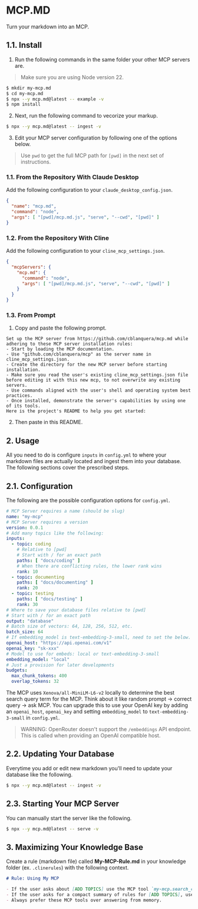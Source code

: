 # MCP.MD

Turn your markdown into an MCP.

## 1.1. Install

 1. Run the following commands in the same folder your other MCP servers are.

> Make sure you are using Node version 22.

```bash
$ mkdir my-mcp.md
$ cd my-mcp.md
$ npx --y mcp.md@latest -- example -v
$ npm install
```

 2. Next, run the following command to vecorize your markup.

```bash
$ npx --y mcp.md@latest -- ingest -v
```

 3. Edit your MCP server configuration by following one of the options below.

> Use `pwd` to get the full MCP path for `[pwd]` in the next set of instructions.

### 1.1. From the Repository With Claude Desktop

Add the following configuration to your `claude_desktop_config.json`.

```json
{
  "name": "mcp.md",
  "command": "node",
  "args": [ "[pwd]/mcp.md.js", "serve", "--cwd", "[pwd]" ]
}
```

### 1.2. From the Repository With Cline

Add the following configuration to your `cline_mcp_settings.json`.

```json
{
  "mcpServers": {
    "mcp.md": {
      "command": "node",
      "args": [ "[pwd]/mcp.md.js", "serve", "--cwd", "[pwd]" ]
    }
  }
}
```

### 1.3. From Prompt

 1. Copy and paste the following prompt.

```
Set up the MCP server from https://github.com/cblanquera/mcp.md while adhering to these MCP server installation rules:
- Start by loading the MCP documentation.
- Use "github.com/cblanquera/mcp" as the server name in cline_mcp_settings.json.
- Create the directory for the new MCP server before starting installation.
- Make sure you read the user's existing cline_mcp_settings.json file before editing it with this new mcp, to not overwrite any existing servers.
- Use commands aligned with the user's shell and operating system best practices.
- Once installed, demonstrate the server's capabilities by using one of its tools.
Here is the project's README to help you get started:
```

 2. Then paste in this README.

## 2. Usage

All you need to do is configure `inputs` in `config.yml` to where your markdown files are actually located and ingest them into your database. The following sections cover the prescribed steps.

## 2.1. Configuration

The following are the possible configuration options for `config.yml`.

```yml
# MCP Server requires a name (should be slug)
name: "my-mcp"
# MCP Server requires a version
version: 0.0.1
# Add many topics like the following:
inputs:
  - topic: coding
    # Relative to [pwd]
    # Start with / for an exact path
    paths: [ "docs/coding" ]
    # When there are conflicting rules, the lower rank wins
    rank: 10
  - topic: documenting
    paths: [ "docs/documenting" ]
    rank: 20
  - topic: testing
    paths: [ "docs/testing" ]
    rank: 30
# Where to save your database files relative to [pwd]
# Start with / for an exact path
output: "database"
# Batch size of vectors: 64, 128, 256, 512, etc.
batch_size: 64
# If embedding_model is text-embedding-3-small, need to set the below.
openai_host: "https://api.openai.com/v1"
openai_key: "sk-xxx"
# Model to use for embeds: local or text-embedding-3-small
embedding_model: "local"
# Just a provision for later developments
budgets:
  max_chunk_tokens: 400
  overlap_tokens: 32
```

The MCP uses `Xenova/all-MiniLM-L6-v2` locally to determine the best search query term for the MCP. Think about it like random prompt → correct query → ask MCP. You can upgrade this to use your OpenAI key by adding an `openai_host`, `openai_key` and setting `embedding_model` to `text-embedding-3-small` in `config.yml`.

> WARNING: OpenRouter doesn't support the `/embeddings` API endpoint. This is called when providing an OpenAI compatible host.

## 2.2. Updating Your Database

Everytime you add or edit new markdown you'll need to update your database like the following.

```bash
$ npx --y mcp.md@latest -- ingest -v
```

## 2.3. Starting Your MCP Server

You can manually start the server like the following.

```bash
$ npx --y mcp.md@latest -- serve -v
```

## 3. Maximizing Your Knowledge Base

Create a rule (markdown file) called **My-MCP-Rule.md** in your knowledge folder (ex. `.clinerules`) with the following context.

```md
# Rule: Using My MCP

- If the user asks about [ADD TOPICS] use the MCP tool `my-mcp.search_context`.
- If the user asks for a compact summary of rules for [ADD TOPICS], use the MCP tool `my-mcp.build_brief`.
- Always prefer these MCP tools over answering from memory.
```
